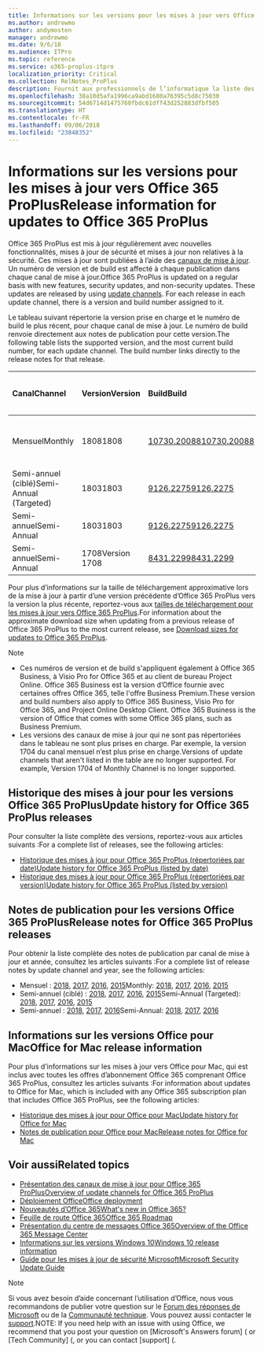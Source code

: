 ```yaml
---
title: Informations sur les versions pour les mises à jour vers Office 365 ProPlus
ms.author: andrewmo
author: andymosten
manager: andrewmo
ms.date: 9/6/18
ms.audience: ITPro
ms.topic: reference
ms.service: o365-proplus-itpro
localization_priority: Critical
ms.collection: RelNotes_ProPlus
description: Fournit aux professionnels de l’informatique la liste des dernières versions d’Office 365 ProPlus pour chaque canal de mise à jour et des liens vers des notes de publication et l’historique des mises à jour
ms.openlocfilehash: 38a10d5afa1996ca9abd1680a76395c5d8c75030
ms.sourcegitcommit: 54d6714d1475760fbdc61dff43d252883dfbf505
ms.translationtype: HT
ms.contentlocale: fr-FR
ms.lasthandoff: 09/06/2018
ms.locfileid: "23848352"
---
```

# <a name="release-information-for-updates-to-office-365-proplus"></a><span data-ttu-id="634a6-103">Informations sur les versions pour les mises à jour vers Office 365 ProPlus</span><span class="sxs-lookup"><span data-stu-id="634a6-103">Release information for updates to Office 365 ProPlus</span></span>

<span data-ttu-id="634a6-p101">Office 365 ProPlus est mis à jour régulièrement avec nouvelles fonctionnalités, mises à jour de sécurité et mises à jour non relatives à la sécurité. Ces mises à jour sont publiées à l’aide des [canaux de mise à jour](https://docs.microsoft.com/DeployOffice/overview-of-update-channels-for-office-365-proplus). Un numéro de version et de build est affecté à chaque publication dans chaque canal de mise à jour.</span><span class="sxs-lookup"><span data-stu-id="634a6-p101">Office 365 ProPlus is updated on a regular basis with new features, security updates, and non-security updates. These updates are released by using [update channels](https://docs.microsoft.com/DeployOffice/overview-of-update-channels-for-office-365-proplus). For each release in each update channel, there is a version and build number assigned to it.</span></span> 

<span data-ttu-id="634a6-p102">Le tableau suivant répertorie la version prise en charge et le numéro de build le plus récent, pour chaque canal de mise à jour. Le numéro de build renvoie directement aux notes de publication pour cette version.</span><span class="sxs-lookup"><span data-stu-id="634a6-p102">The following table lists the supported version, and the most current build number, for each update channel. The build number links directly to the release notes for that release.</span></span> 

  
|<span data-ttu-id="634a6-109">**Canal**</span><span class="sxs-lookup"><span data-stu-id="634a6-109">**Channel**</span></span>|<span data-ttu-id="634a6-110">**Version**</span><span class="sxs-lookup"><span data-stu-id="634a6-110">**Version**</span></span>|<span data-ttu-id="634a6-111">**Build**</span><span class="sxs-lookup"><span data-stu-id="634a6-111">**Build**</span></span>|<span data-ttu-id="634a6-112">**Date de publication**</span><span class="sxs-lookup"><span data-stu-id="634a6-112">**Release date**</span></span>|<span data-ttu-id="634a6-113">**Version prise en charge jusqu'à**</span><span class="sxs-lookup"><span data-stu-id="634a6-113">**Version supported until**</span></span>|
|:-----|:-----|:-----|:-----|:-----|
|<span data-ttu-id="634a6-114">Mensuel</span><span class="sxs-lookup"><span data-stu-id="634a6-114">Monthly</span></span>  <br/> |<span data-ttu-id="634a6-115">1808</span><span class="sxs-lookup"><span data-stu-id="634a6-115">1808</span></span>  <br/> |[<span data-ttu-id="634a6-116">10730.20088</span><span class="sxs-lookup"><span data-stu-id="634a6-116">10730.20088</span></span>](monthly-channel-2018.md#version-1808-september-5)  <br/> | <span data-ttu-id="634a6-117">5 septembre 2018</span><span class="sxs-lookup"><span data-stu-id="634a6-117">September 5, 2018</span></span>  <br/> |<span data-ttu-id="634a6-118">Publication de la version 1809</span><span class="sxs-lookup"><span data-stu-id="634a6-118">Version 1808 is released</span></span> <br/>|
|<span data-ttu-id="634a6-119">Semi-annuel (ciblé)</span><span class="sxs-lookup"><span data-stu-id="634a6-119">Semi-Annual (Targeted)</span></span>  <br/> |<span data-ttu-id="634a6-120">1803</span><span class="sxs-lookup"><span data-stu-id="634a6-120">1803</span></span>  <br/> |[<span data-ttu-id="634a6-121">9126.2275</span><span class="sxs-lookup"><span data-stu-id="634a6-121">9126.2275</span></span>](semi-annual-channel-targeted-2018.md#version-1803-august-14)  <br/> | <span data-ttu-id="634a6-122">14 août 2018</span><span class="sxs-lookup"><span data-stu-id="634a6-122">August 14, 2018</span></span>  <br/> | <span data-ttu-id="634a6-123">11 septembre 2018</span><span class="sxs-lookup"><span data-stu-id="634a6-123">September 11, 2018</span></span> <br/>|
|<span data-ttu-id="634a6-124">Semi-annuel</span><span class="sxs-lookup"><span data-stu-id="634a6-124">Semi-Annual</span></span> <br/> |<span data-ttu-id="634a6-125">1803</span><span class="sxs-lookup"><span data-stu-id="634a6-125">1803</span></span>  <br/> | [<span data-ttu-id="634a6-126">9126.2275</span><span class="sxs-lookup"><span data-stu-id="634a6-126">9126.2275</span></span>](semi-annual-channel-2018.md#version-1803-august-14) <br/> | <span data-ttu-id="634a6-127">14 août 2018</span><span class="sxs-lookup"><span data-stu-id="634a6-127">August 14, 2018</span></span>  <br/> | <span data-ttu-id="634a6-128">10 septembre 2019</span><span class="sxs-lookup"><span data-stu-id="634a6-128">September 10, 2019</span></span> <br/>|
|<span data-ttu-id="634a6-129">Semi-annuel</span><span class="sxs-lookup"><span data-stu-id="634a6-129">Semi-Annual</span></span> <br/> |<span data-ttu-id="634a6-130">1708</span><span class="sxs-lookup"><span data-stu-id="634a6-130">Version 1708</span></span>  <br/> |[<span data-ttu-id="634a6-131">8431.2299</span><span class="sxs-lookup"><span data-stu-id="634a6-131">8431.2299</span></span>](semi-annual-channel-2018.md#version-1708-august-14)  <br/> | <span data-ttu-id="634a6-132">14 août 2018</span><span class="sxs-lookup"><span data-stu-id="634a6-132">August 14, 2018</span></span>  <br/> | <span data-ttu-id="634a6-133">12 mars 2019</span><span class="sxs-lookup"><span data-stu-id="634a6-133">March 12, 2019</span></span> <br/>|

<span data-ttu-id="634a6-134">Pour plus d’informations sur la taille de téléchargement approximative lors de la mise à jour à partir d’une version précédente d’Office 365 ProPlus vers la version la plus récente, reportez-vous aux [tailles de téléchargement pour les mises à jour vers Office 365 ProPlus](download-sizes-office365-proplus-updates.md).</span><span class="sxs-lookup"><span data-stu-id="634a6-134">For information about the approximate download size when updating from a previous release of Office 365 ProPlus to the most current release, see [Download sizes for updates to Office 365 ProPlus](download-sizes-office365-proplus-updates.md).</span></span>

> [!NOTE]
> - <span data-ttu-id="634a6-p103">Ces numéros de version et de build s'appliquent également à Office 365 Business, à Visio Pro for Office 365 et au client de bureau Project Online. Office 365 Business est la version d’Office fournie avec certaines offres Office 365, telle l'offre Business Premium.</span><span class="sxs-lookup"><span data-stu-id="634a6-p103">These version and build numbers also apply to Office 365 Business, Visio Pro for Office 365, and Project Online Desktop Client. Office 365 Business is the version of Office that comes with some Office 365 plans, such as Business Premium.</span></span>
> - <span data-ttu-id="634a6-p104">Les versions des canaux de mise à jour qui ne sont pas répertoriées dans le tableau ne sont plus prises en charge. Par exemple, la version 1704 du canal mensuel n’est plus prise en charge.</span><span class="sxs-lookup"><span data-stu-id="634a6-p104">Versions of update channels that aren't listed in the table are no longer supported. For example, Version 1704 of Monthly Channel is no longer supported.</span></span> 


## <a name="update-history-for-office-365-proplus-releases"></a><span data-ttu-id="634a6-139">Historique des mises à jour pour les versions Office 365 ProPlus</span><span class="sxs-lookup"><span data-stu-id="634a6-139">Update history for Office 365 ProPlus releases</span></span>

<span data-ttu-id="634a6-140">Pour consulter la liste complète des versions, reportez-vous aux articles suivants :</span><span class="sxs-lookup"><span data-stu-id="634a6-140">For a complete list of releases, see the following articles:</span></span>
 - [<span data-ttu-id="634a6-141">Historique des mises à jour pour Office 365 ProPlus (répertoriées par date)</span><span class="sxs-lookup"><span data-stu-id="634a6-141">Update history for Office 365 ProPlus (listed by date)</span></span>](update-history-office365-proplus-by-date.md)
 - [<span data-ttu-id="634a6-142">Historique des mises à jour pour Office 365 ProPlus (répertoriées par version)</span><span class="sxs-lookup"><span data-stu-id="634a6-142">Update history for Office 365 ProPlus (listed by version)</span></span>](update-history-office365-proplus-by-version.md)

## <a name="release-notes-for-office-365-proplus-releases"></a><span data-ttu-id="634a6-143">Notes de publication pour les versions Office 365 ProPlus</span><span class="sxs-lookup"><span data-stu-id="634a6-143">Release notes for Office 365 ProPlus releases</span></span>

<span data-ttu-id="634a6-144">Pour obtenir la liste complète des notes de publication par canal de mise à jour et année, consultez les articles suivants :</span><span class="sxs-lookup"><span data-stu-id="634a6-144">For a complete list of release notes by update channel and year, see the following articles:</span></span>
 - <span data-ttu-id="634a6-145">Mensuel : [2018](monthly-channel-2018.md), [2017](monthly-channel-2017.md), [2016](monthly-channel-2016.md), [2015](monthly-channel-2015.md)</span><span class="sxs-lookup"><span data-stu-id="634a6-145">Monthly: [2018](monthly-channel-2018.md), [2017](monthly-channel-2017.md), [2016](monthly-channel-2016.md), [2015](monthly-channel-2015.md)</span></span>
 - <span data-ttu-id="634a6-146">Semi-annuel (ciblé) : [2018](semi-annual-channel-targeted-2018.md), [2017](semi-annual-channel-targeted-2017.md), [2016](semi-annual-channel-targeted-2016.md), [2015](semi-annual-channel-targeted-2015.md)</span><span class="sxs-lookup"><span data-stu-id="634a6-146">Semi-Annual (Targeted): [2018](semi-annual-channel-targeted-2018.md), [2017](semi-annual-channel-targeted-2017.md), [2016](semi-annual-channel-targeted-2016.md), [2015](semi-annual-channel-targeted-2015.md)</span></span>
 - <span data-ttu-id="634a6-147">Semi-annuel : [2018](semi-annual-channel-2018.md), [2017](semi-annual-channel-2017.md), [2016](semi-annual-channel-2016.md)</span><span class="sxs-lookup"><span data-stu-id="634a6-147">Semi-Annual: [2018](semi-annual-channel-2018.md), [2017](semi-annual-channel-2017.md), [2016](semi-annual-channel-2016.md)</span></span>

## <a name="office-for-mac-release-information"></a><span data-ttu-id="634a6-148">Informations sur les versions Office pour Mac</span><span class="sxs-lookup"><span data-stu-id="634a6-148">Office for Mac release information</span></span>

<span data-ttu-id="634a6-149">Pour plus d’informations sur les mises à jour vers Office pour Mac, qui est inclus avec toutes les offres d’abonnement Office 365 comprenant Office 365 ProPlus, consultez les articles suivants :</span><span class="sxs-lookup"><span data-stu-id="634a6-149">For information about updates to Office for Mac, which is included with any Office 365 subscription plan that includes Office 365 ProPlus, see the following articles:</span></span>
 - [<span data-ttu-id="634a6-150">Historique des mises à jour pour Office pour Mac</span><span class="sxs-lookup"><span data-stu-id="634a6-150">Update history for Office for Mac</span></span>](update-history-office-for-mac.md)
 - [<span data-ttu-id="634a6-151">Notes de publication pour Office pour Mac</span><span class="sxs-lookup"><span data-stu-id="634a6-151">Release notes for Office for Mac</span></span>](release-notes-office-for-mac.md)


## <a name="related-topics"></a><span data-ttu-id="634a6-152">Voir aussi</span><span class="sxs-lookup"><span data-stu-id="634a6-152">Related topics</span></span>

- [<span data-ttu-id="634a6-153">Présentation des canaux de mise à jour pour Office 365 ProPlus</span><span class="sxs-lookup"><span data-stu-id="634a6-153">Overview of update channels for Office 365 ProPlus</span></span>](https://docs.microsoft.com/DeployOffice/overview-of-update-channels-for-office-365-proplus)
- [<span data-ttu-id="634a6-154">Déploiement Office</span><span class="sxs-lookup"><span data-stu-id="634a6-154">Office deployment</span></span>](https://docs.microsoft.com/deployoffice/)
- [<span data-ttu-id="634a6-155">Nouveautés d’Office 365</span><span class="sxs-lookup"><span data-stu-id="634a6-155">What's new in Office 365?</span></span>](https://support.office.com/article/95c8d81d-08ba-42c1-914f-bca4603e1426)
- [<span data-ttu-id="634a6-156">Feuille de route Office 365</span><span class="sxs-lookup"><span data-stu-id="634a6-156">Office 365 Roadmap</span></span>](https://products.office.com/business/office-365-roadmap)
- [<span data-ttu-id="634a6-157">Présentation du centre de messages Office 365</span><span class="sxs-lookup"><span data-stu-id="634a6-157">Overview of the Office 365 Message Center</span></span>](https://support.office.com/article/38fb3333-bfcc-4340-a37b-deda509c2093)
- [<span data-ttu-id="634a6-158">Informations sur les versions Windows 10</span><span class="sxs-lookup"><span data-stu-id="634a6-158">Windows 10 release information</span></span>](https://www.microsoft.com/itpro/windows-10/release-information)
- [<span data-ttu-id="634a6-159">Guide pour les mises à jour de sécurité Microsoft</span><span class="sxs-lookup"><span data-stu-id="634a6-159">Microsoft Security Update Guide</span></span>](https://portal.msrc.microsoft.com/)

> [!NOTE]
> <span data-ttu-id="634a6-160">Si vous avez besoin d’aide concernant l’utilisation d’Office, nous vous recommandons de publier votre question sur le [Forum des réponses de Microsoft](https://answers.microsoft.com/) ou de la [Communauté technique](https://techcommunity.microsoft.com/). Vous pouvez aussi contacter le [support](https://support.microsoft.com/contactus).</span><span class="sxs-lookup"><span data-stu-id="634a6-160">NOTE: If you need help with an issue with using Office, we recommend that you post your question on [Microsoft's Answers forum] ([](https://answers.microsoft.com/) or [Tech Community] ([](https://techcommunity.microsoft.com/), or you can contact [support] ([](https://support.microsoft.com/contactus).</span></span>
